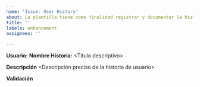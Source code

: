 ```yaml
---
name: 'Issue: User History'
about: La plantilla tiene como finalidad registrar y documentar la historia de usuario.
title: ''
labels: enhancement
assignees: ''

---
```


**Usuario:** <Rol al que va dirigido>
**Nombre Historia:** <Título descriptivo>

**Descripción**
<Descripción preciso de la historia de usuario>

**Validación**
<validacione a considerar>
